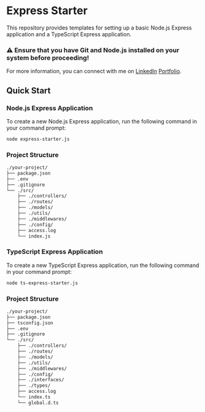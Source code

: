 # Express Starter

This repository provides templates for setting up a basic Node.js Express application and a TypeScript Express application.

### ⚠️ Ensure that you have Git and Node.js installed on your system before proceeding!

For more information, you can connect with me on [LinkedIn](https://www.linkedin.com/in/tarunjaikishan/) [Portfolio](https://tarunjaikishan.me/).

## Quick Start

### Node.js Express Application

To create a new Node.js Express application, run the following command in your command prompt:

```sh
node express-starter.js
```

### Project Structure

```sh
./your-project/
├── package.json
├── .env
├── .gitignore
└── ./src/
    ├── ./controllers/
    ├── ./routes/
    ├── ./models/
    ├── ./utils/
    ├── ./middlewares/
    ├── ./config/
    ├── access.log
    └── index.js
```

### TypeScript Express Application

To create a new TypeScript Express application, run the following command in your command prompt:

```sh
node ts-express-starter.js
```

### Project Structure

```sh
./your-project/
├── package.json
├── tsconfig.json
├── .env
├── .gitignore
└── ./src/
    ├── ./controllers/
    ├── ./routes/
    ├── ./models/
    ├── ./utils/
    ├── ./middlewares/
    ├── ./config/
    ├── ./interfaces/
    ├── ./types/
    ├── access.log
    └── index.ts
    └── global.d.ts
```
